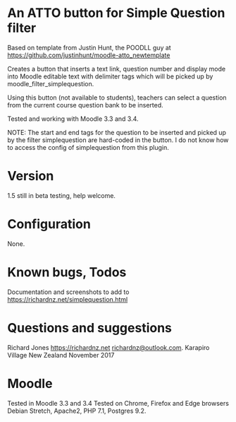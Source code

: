 An ATTO button for Simple Question filter
=========================================

Based on template from  Justin Hunt, the POODLL guy at  
https://github.com/justinhunt/moodle-atto_newtemplate

Creates a button that inserts a text link, question number and display mode into 
Moodle editable text  with delimiter tags which will be picked up by moodle_filter_simplequestion.

Using this button (not available to students), teachers can select a question from the
current course question bank to be inserted.

Tested and working with Moodle 3.3 and 3.4.

NOTE: The start and end tags for the question to be inserted and picked up by the filter simplequestion are hard-coded in the button.  I do not know how to access the config of simplequestion from this plugin.

Version
=======
1.5 still in beta testing, help welcome.

Configuration
=============
None.

Known bugs, Todos
=================
Documentation and screenshots to add to https://richardnz.net/simplequestion.html

Questions and suggestions
=========================
Richard Jones https://richardnz.net richardnz@outlook.com.
Karapiro Village
New Zealand
November 2017

Moodle
======
Tested in Moodle 3.3 and 3.4
Tested on Chrome, Firefox and Edge browsers
Debian Stretch, Apache2, PHP 7.1, Postgres 9.2.